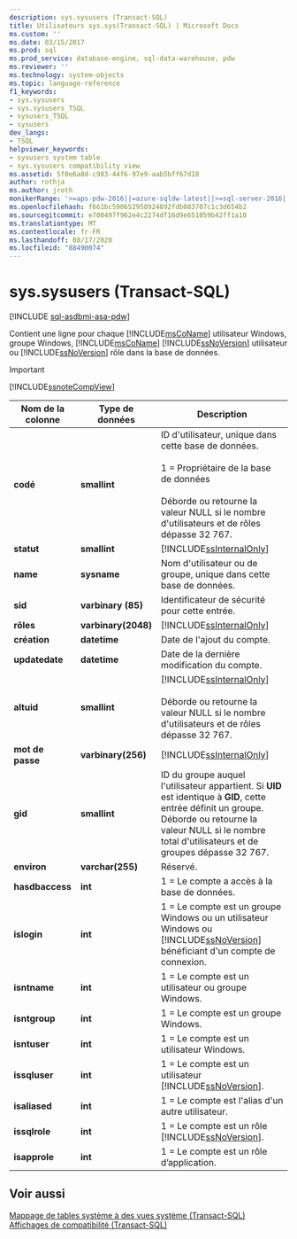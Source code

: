 ```yaml
---
description: sys.sysusers (Transact-SQL)
title: Utilisateurs sys.sys(Transact-SQL) | Microsoft Docs
ms.custom: ''
ms.date: 03/15/2017
ms.prod: sql
ms.prod_service: database-engine, sql-data-warehouse, pdw
ms.reviewer: ''
ms.technology: system-objects
ms.topic: language-reference
f1_keywords:
- sys.sysusers
- sys.sysusers_TSQL
- sysusers_TSQL
- sysusers
dev_langs:
- TSQL
helpviewer_keywords:
- sysusers system table
- sys.sysusers compatibility view
ms.assetid: 5f0e6a8d-c983-44f6-97e9-aab5bff67d18
author: rothja
ms.author: jroth
monikerRange: '>=aps-pdw-2016||=azure-sqldw-latest||>=sql-server-2016||=sqlallproducts-allversions||>=sql-server-linux-2017||=azuresqldb-mi-current'
ms.openlocfilehash: f661bc590652958924892fdb083707c1c3d654b2
ms.sourcegitcommit: e700497f962e4c2274df16d9e651059b42ff1a10
ms.translationtype: MT
ms.contentlocale: fr-FR
ms.lasthandoff: 08/17/2020
ms.locfileid: "88490074"
---
```

# <a name="syssysusers-transact-sql"></a>sys.sysusers (Transact-SQL)
[!INCLUDE [sql-asdbmi-asa-pdw](../../includes/applies-to-version/sql-asdbmi-asa-pdw.md)]

  Contient une ligne pour chaque [!INCLUDE[msCoName](../../includes/msconame-md.md)] utilisateur Windows, groupe Windows, [!INCLUDE[msCoName](../../includes/msconame-md.md)] [!INCLUDE[ssNoVersion](../../includes/ssnoversion-md.md)] utilisateur ou [!INCLUDE[ssNoVersion](../../includes/ssnoversion-md.md)] rôle dans la base de données.  
  
> [!IMPORTANT]  
>  [!INCLUDE[ssnoteCompView](../../includes/ssnotecompview-md.md)]  
  
|Nom de la colonne|Type de données|Description|  
|-----------------|---------------|-----------------|  
|**codé**|**smallint**|ID d'utilisateur, unique dans cette base de données.<br /><br /> 1 = Propriétaire de la base de données<br /><br /> Déborde ou retourne la valeur NULL si le nombre d'utilisateurs et de rôles dépasse 32 767.|  
|**statut**|**smallint**|[!INCLUDE[ssInternalOnly](../../includes/ssinternalonly-md.md)]|  
|**name**|**sysname**|Nom d'utilisateur ou de groupe, unique dans cette base de données.|  
|**sid**|**varbinary (85)**|Identificateur de sécurité pour cette entrée.|  
|**rôles**|**varbinary(2048)**|[!INCLUDE[ssInternalOnly](../../includes/ssinternalonly-md.md)]|  
|**création**|**datetime**|Date de l'ajout du compte.|  
|**updatedate**|**datetime**|Date de la dernière modification du compte.|  
|**altuid**|**smallint**|[!INCLUDE[ssInternalOnly](../../includes/ssinternalonly-md.md)]<br /><br /> Déborde ou retourne la valeur NULL si le nombre d'utilisateurs et de rôles dépasse 32 767.|  
|**mot de passe**|**varbinary(256)**|[!INCLUDE[ssInternalOnly](../../includes/ssinternalonly-md.md)]|  
|**gid**|**smallint**|ID du groupe auquel l'utilisateur appartient. Si **UID** est identique à **GID**, cette entrée définit un groupe. Déborde ou retourne la valeur NULL si le nombre total d'utilisateurs et de groupes dépasse 32 767.|  
|**environ**|**varchar(255)**|Réservé.|  
|**hasdbaccess**|**int**|1 = Le compte a accès à la base de données.|  
|**islogin**|**int**|1 = Le compte est un groupe Windows ou un utilisateur Windows ou [!INCLUDE[ssNoVersion](../../includes/ssnoversion-md.md)] bénéficiant d'un compte de connexion.|  
|**isntname**|**int**|1 = Le compte est un utilisateur ou groupe Windows.|  
|**isntgroup**|**int**|1 = Le compte est un groupe Windows.|  
|**isntuser**|**int**|1 = Le compte est un utilisateur Windows.|  
|**issqluser**|**int**|1 = Le compte est un utilisateur [!INCLUDE[ssNoVersion](../../includes/ssnoversion-md.md)].|  
|**isaliased**|**int**|1 = Le compte est l'alias d'un autre utilisateur.|  
|**issqlrole**|**int**|1 = Le compte est un rôle [!INCLUDE[ssNoVersion](../../includes/ssnoversion-md.md)].|  
|**isapprole**|**int**|1 = Le compte est un rôle d’application.|  
  
## <a name="see-also"></a>Voir aussi  
 [Mappage de tables système à des vues système &#40;Transact-SQL&#41;](../../relational-databases/system-tables/mapping-system-tables-to-system-views-transact-sql.md)   
 [Affichages de compatibilité &#40;Transact-SQL&#41;](~/relational-databases/system-compatibility-views/system-compatibility-views-transact-sql.md)  
  
  
